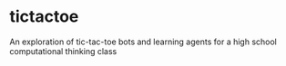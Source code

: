 # tictactoe
An exploration of tic-tac-toe bots and learning agents for a high school computational thinking class
